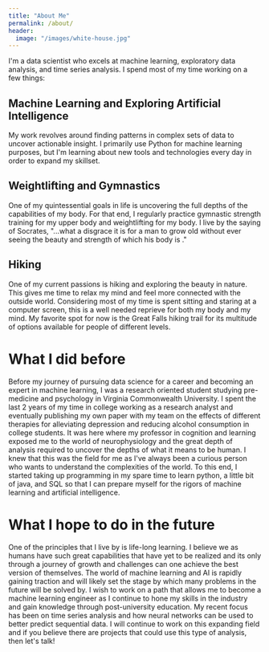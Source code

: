```yaml
---
title: "About Me"
permalink: /about/
header:
  image: "/images/white-house.jpg"
---
```


I'm a data scientist who excels at machine learning, exploratory data analysis, and time series analysis. I spend most of my time working on a few things:

## Machine Learning and Exploring Artificial Intelligence
My work revolves around finding patterns in complex sets of data to uncover actionable insight. I primarily use Python for machine learning purposes, but I'm learning about new tools and technologies every day in order to expand my skillset.

## Weightlifting and Gymnastics
One of my quintessential goals in life is uncovering the full depths of the capabilities of my body. For that end, I regularly practice gymnastic strength training for my upper body and weightlifting for my  body. I live by the saying of Socrates, "...what a disgrace it is for a man to grow old without ever seeing the beauty and strength of which his body is ."

## Hiking
One of my current passions is hiking and exploring the beauty in nature. This gives me time to relax my mind and feel more connected with the outside world. Considering most of my time is spent sitting and staring at a computer screen, this is a well needed reprieve for both my body and my mind. My favorite spot for now is the Great Falls hiking trail for its multitude of options available for people of different levels.

# What I did before
Before my journey of pursuing data science for a career and becoming an expert in machine learning, I was a research oriented student studying pre-medicine and psychology in Virginia Commonwealth University. I spent the last 2 years of my time in college working as a research analyst and eventually publishing my own paper with my team on the effects of different therapies for alleviating depression and reducing alcohol consumption in college students.
It was here where my professor in cognition and learning exposed me to the world of neurophysiology and the great depth of analysis required to uncover the depths of what it means to be human. I knew that this was the field for me as I've always been a curious person who wants to understand the complexities of the world.
To this end, I started taking up programming in my spare time to learn python, a little bit of java, and SQL so that I can prepare myself for the rigors of machine learning and artificial intelligence.

# What I hope to do in the future
One of the principles that I live by is life-long learning. I believe we as humans have such great capabilities that have yet to be realized and its only through a journey of growth and challenges can one achieve the best version of themselves.
The world of machine learning and AI is rapidly gaining traction and will likely set the stage by which many problems in the future will be solved by. I wish to work on a path that allows me to become a machine learning engineer as I continue to hone my skills in the industry and gain knowledge through post-university education. My recent focus has been on time series analysis and how neural networks can be used to better predict sequential data. I will continue to work on this expanding field and if you believe there are projects that could use this type of analysis, then let's talk!
